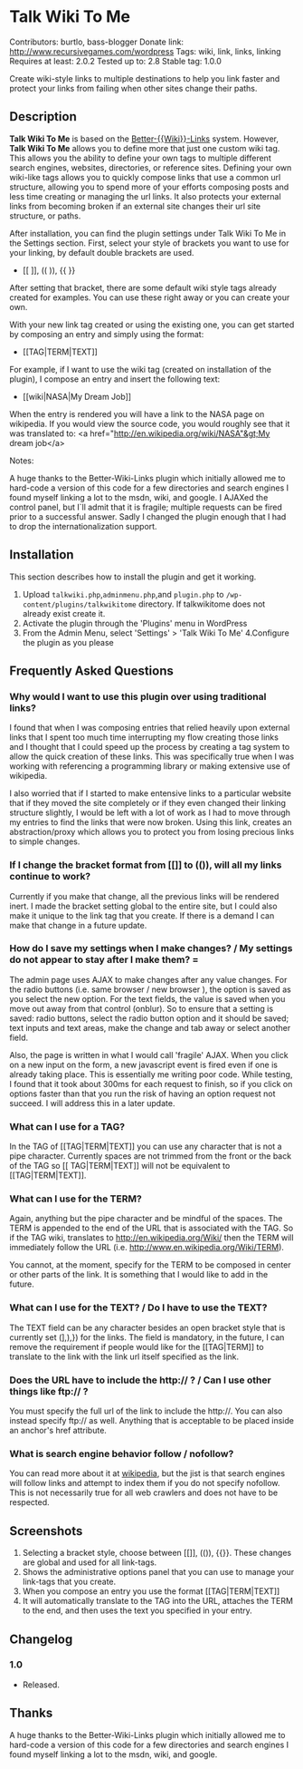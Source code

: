 # Talk Wiki To Me
Contributors: burtlo, bass-blogger
Donate link: http://www.recursivegames.com/wordpress
Tags: wiki, link, links, linking
Requires at least: 2.0.2
Tested up to: 2.8
Stable tag: 1.0.0

Create wiki-style links to multiple destinations to help you link faster and protect your links from failing when other sites change their paths.

## Description 

**Talk Wiki To Me** is based on the [Better-{{Wiki}}-Links](http://wordpress.org/extend/plugins/better-wiki-links/ "Better-{{Wiki}}-Links") system. However, **Talk Wiki To Me** allows you to define more that just one custom wiki tag. This allows you the ability to define your own tags to multiple different search engines, websites, directories, or reference sites. Defining your own wiki-like tags allows you to quickly compose links that use a common url structure, allowing you to spend more of your efforts composing posts and less time creating or managing the url links. It also protects your external links from becoming broken if an external site changes their url site structure, or paths.

After installation, you can find the plugin settings under Talk Wiki To Me in the Settings section.  First, select your style of brackets you want to use for your linking, by default double brackets are used.

* [[ ]], (( )), {{ }}

After setting that bracket, there are some default wiki style tags already created for examples.  You can use these right away or you can create your own.

With your new link tag created or using the existing one, you can get started by composing an entry and simply using the format:

* [[TAG|TERM|TEXT]]

For example, if I want to use the wiki tag (created on installation of the plugin), I compose an entry and insert the following text:

* [[wiki|NASA|My Dream Job]]

When the entry is rendered you will have a link to the NASA page on wikipedia.  If you would view the source code, you would roughly see that it was translated to: &lt;a href="http://en.wikipedia.org/wiki/NASA"&gt;My dream job&lt;/a&gt;

Notes:

A huge thanks to the Better-Wiki-Links plugin which initially allowed me to hard-code a version of this code for a few directories and search engines I found myself linking a lot to the msdn, wiki, and google. I AJAXed the control panel, but I`ll admit that it is fragile; multiple requests can be fired prior to a successful answer. Sadly I changed the plugin enough that I had to drop the internationalization support.

## Installation

This section describes how to install the plugin and get it working.

1. Upload `talkwiki.php`,`adminmenu.php`,and `plugin.php` to `/wp-content/plugins/talkwikitome` directory.  If talkwikitome does not already exist create it.
2. Activate the plugin through the 'Plugins' menu in WordPress
3. From the Admin Menu, select 'Settings' > 'Talk Wiki To Me'
4.Configure the plugin as you please


## Frequently Asked Questions

### Why would I want to use this plugin over using traditional links?

I found that when I was composing entries that relied heavily upon external links that I spent too much time interrupting my flow creating those links and I thought that I could speed up the process by creating a tag system to allow the quick creation of these links.  This was specifically true when I was working with referencing a programming library or making extensive use of wikipedia.

I also worried that if I started to make entensive links to a particular website that if they moved the site completely or if they even changed their linking structure slightly, I would be left with a lot of work as I had to move through my entries to find the links that were now broken.  Using this link, creates an abstraction/proxy which allows you to protect you from losing precious links to simple changes.

### If I change the bracket format from [[]] to (()), will all my links continue to work?

Currently if you make that change, all the previous links will be rendered inert.  I made the bracket setting global to the entire site, but I could also make it unique to the link tag that you create.  If there is a demand I can make that change in a future update.

### How do I save my settings when I make changes? / My settings do not appear to stay after I make them? =

The admin page uses AJAX to make changes after any value changes.  For the radio buttons (i.e. same browser / new browser ), the option is saved as you select the new option.  For the text fields, the value is saved when you move out away from that control (onblur).  So to ensure that a setting is saved: radio buttons, select the radio button option and it should be saved; text inputs and text areas, make the change and tab away or select another field.

Also, the page is written in what I would call 'fragile' AJAX.  When you click on a new input on the form, a new javascript event is fired even if one is already taking place.  This is essentially me writing poor code.  While testing, I found that it took about 300ms for each request to finish, so if you click on options faster than that you run the risk of having an option request not succeed.  I will address this in a later update.

### What can I use for a TAG?

In the TAG of [[TAG|TERM|TEXT]] you can use any character that is not a pipe character.  Currently spaces are not trimmed from the front or the back of the TAG so [[ TAG|TERM|TEXT]] will not be equivalent to [[TAG|TERM|TEXT]].

### What can I use for the TERM?

Again, anything but the pipe character and be mindful of the spaces.  The TERM is appended to the end of the URL that is associated with the TAG.  So if the TAG wiki, translates to http://en.wikipedia.org/Wiki/ then the TERM will immediately follow the URL (i.e. http://www.en.wikipedia.org/Wiki/TERM).

You cannot, at the moment, specify for the TERM to be composed in center or other parts of the link.  It is something that I would like to add in the future.

### What can I use for the TEXT?  / Do I have to use the TEXT?

The TEXT field can be any character besides an open bracket style that is currently set (],),}) for the links.  The field is mandatory, in the future, I can remove the requirement if people would like for the [[TAG|TERM]] to translate to the link with the link url itself specified as the link.

### Does the URL have to include the http:// ?  / Can I use other things like ftp:// ?

You must specify the full url of the link to include the http://.  You can also instead specify ftp:// as well.  Anything that is acceptable to be placed inside an anchor's href attribute.

### What is search engine behavior follow / nofollow? 

You can read more about it at [wikipedia](http://en.wikipedia.org/wiki/Nofollow "wikipedia"), but the jist is that search engines will follow links and attempt to index them if you do not specify nofollow.  This is not necessarily true for all web crawlers and does not have to be respected.

## Screenshots

1. Selecting a bracket style, choose between [[]], (()), {{}}.  These changes are global and used for all link-tags.
2. Shows the administrative options panel that you can use to manage your link-tags that you create.
3. When you compose an entry you use the format [[TAG|TERM|TEXT]]
4. It will automatically translate to the TAG into the URL, attaches the TERM to the end, and then uses the text you specified in your entry.

## Changelog

### 1.0
* Released.

## Thanks

A huge thanks to the Better-Wiki-Links plugin which initially allowed me to hard-code a version of this code for a few directories and search engines I found myself linking a lot to the msdn, wiki, and google.
